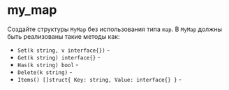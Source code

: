 # my_map

Создайте структуры `MyMap` без использования типа `map`. В `MyMap` должны быть реализованы такие методы как:

- `Set(k string, v interface{})` -
- `Get(k string) interface{}` -
- `Has(k string) bool` -
- `Delete(k string)` -
- `Items() []struct{ Key: string, Value: interface{} }` -

